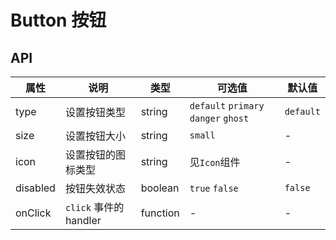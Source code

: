 # Button 按钮

## API

| 属性 | 说明 | 类型 | 可选值 | 默认值 |
| --- | --- | --- | --- | --- |
| type | 设置按钮类型 | string | `default` `primary` `danger` `ghost` | `default` |
| size | 设置按钮大小 | string | `small` | - |
| icon | 设置按钮的图标类型 | string | 见`Icon`组件 | - |
| disabled | 按钮失效状态 | boolean | `true` `false` | `false` |
| onClick | `click` 事件的 handler | function | - | - |